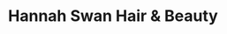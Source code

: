 ---
title: "Hannah Swan Hair & Beauty"
url: /birmingham/hannah-swan-hair-und-beauty/
shop: Friseur
---